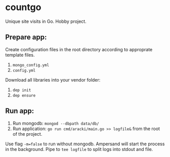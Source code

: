 # countgo
Unique site visits in Go. Hobby project.

## Prepare app:

Create configuration files in the root directory according to approprate template files.

1. `mongo_config.yml`
2. `config.yml`

Download all libraries into your vendor folder:

1. `dep init`
2. `dep ensure`

## Run app:

1. Run mongodb: `mongod --dbpath data/db/`
2. Run application: `go run cmd/aracki/main.go >> logfile&` from the root of the project. 

Use flag `-m=false` to run without mongodb.
Ampersand will start the process in the background.
Pipe to `tee logfile` to split logs into stdout and file.
